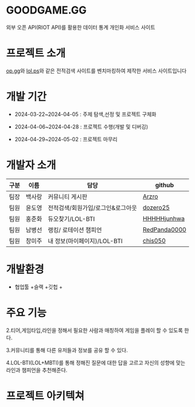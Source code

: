 # GOODGAME.GG

외부 오픈 API(RIOT API)를 활용한 데이터 통계 개인화 서비스 사이트

# 프로젝트 소개

[op.gg](https://OP.GG/)와 [lol.ps](https://lol.ps/)와 같은 전적검색 사이트를 벤치마킹하여 제작한 서비스 사이트입니다


# 개발 기간

 + 2024-03-22~2024-04-05 : 주제 탐색,선정 및 프로젝트 구체화

 + 2024-04-06~2024-04-28 : 프로젝트 수행(개발 및 디버깅)

 + 2024-04-29~2024-05-02 : 프로젝트 마무리 


# 개발자 소개

| 구분 | 이름  | 담당 | github |
|----|-----|----|--------|
| 팀장 | 백사랑 | 커뮤니티 게시판  | [Arzro](https://github.com/Arzro/)      |
| 팀원 | 윤도영 | 전적검색/회원가입/로그인&로그아웃  | [dozero25](https://github.com/dozero25/)      |
| 팀원 | 홍준화 | 듀오찾기/LOL-BTI  | [HHHHHjunhwa](https://github.com/HHHHHjunhwa/)      |
| 팀원 | 남병선 | 랭킹/ 로테이션 챔피언  | [RedPanda0000](https://github.com/RedPanda0000/)      |
| 팀원 | 창미주 | 내 정보(마이페이지)/LOL-BTI  | [chis050](https://github.com/chis050/)      |


# 개발환경
+ 협업툴
   +슬랙
   +깃헙
   +

# 주요 기능


2.티어,게임타입,라인을 정해서 필요한 사람과 매칭하여 게임을 플레이 할 수 있도록 한다. 

3.커뮤니티를 통해 다른 유저들과 정보를 공유 할 수 있다.

4.LOL-BTI(LOL+MBTI)를 통해 정해진 질문에 대한 답을 고르고 자신의 성향에 맞는 라인과 챔피언을 추천해준다.

# 프로젝트 아키텍쳐

